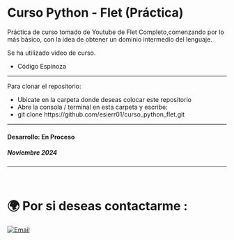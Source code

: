 # Curso Python - Flet (Práctica)

Práctica de curso tomado de Youtube de Flet Completo,comenzando por lo más básico, con la idea de obtener un dominio intermedio del lenguaje.

Se ha utilizado video de curso.
<ul>
    <li>Código Espinoza</li>
</ul>



<hr/>

Para clonar el repositorio:
<br>
<ul>
    <li>Ubicate en la carpeta donde deseas colocar este repositorio</li>
    <li>Abre la consola / terminal en esta carpeta y escribe:</li>
    <li>git clone https://github.com/esierr01/curso_python_flet.git</li>
</ul>
<hr/>

<h4>Desarrollo: En Proceso</h4>
<h5>Noviembre 2024<h5>



<hr>
<br/>


# 🌍 Por si deseas contactarme :


[![Email](https://img.shields.io/badge/emmanuel.sierra@gmail.com-mi_email_personal-D14836?style=for-the-badge&logo=gmail&logoColor=white&labelColor=101010)](mailto:emmanuel.sierra@gmail.com)
